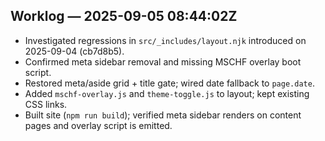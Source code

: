 ## Worklog — 2025-09-05 08:44:02Z

- Investigated regressions in `src/_includes/layout.njk` introduced on 2025-09-04 (cb7d8b5).
- Confirmed meta sidebar removal and missing MSCHF overlay boot script.
- Restored meta/aside grid + title gate; wired date fallback to `page.date`.
- Added `mschf-overlay.js` and `theme-toggle.js` to layout; kept existing CSS links.
- Built site (`npm run build`); verified meta sidebar renders on content pages and overlay script is emitted.

